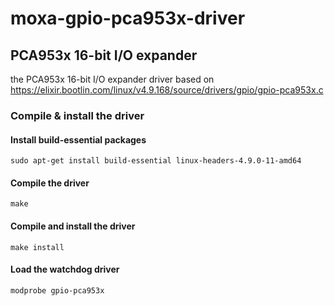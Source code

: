 # moxa-gpio-pca953x-driver

## PCA953x 16-bit I/O expander
the PCA953x 16-bit I/O expander driver based on
https://elixir.bootlin.com/linux/v4.9.168/source/drivers/gpio/gpio-pca953x.c

### Compile & install the driver

#### Install build-essential packages
```
sudo apt-get install build-essential linux-headers-4.9.0-11-amd64
```

#### Compile the driver
```
make
```

#### Compile and install the driver
```
make install
```

#### Load the watchdog driver
```
modprobe gpio-pca953x
```
